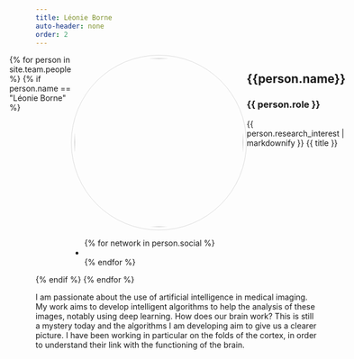 ```yaml
---
title: Léonie Borne
auto-header: none
order: 2
---
```

<head>
<style>
img.portrait {
  border-radius: 50%;
  width: 300px;
  border: 1px solid #ddd;
  padding: 5px;
}
.row {
  display: flex;
  justify-content: center;
}
</style>
</head>

<section>
  <div class="row">
  {% for person in site.team.people %}
	{% if person.name == "Léonie Borne" %}
	  <div class="col">
		<img class="portrait" src="{{ person.image }}" alt="">
		 <ul class="icons">
		{% for network in person.social %}
		  <li><a href="{{- network.url -}}" class="{{ network.icon }}"></a></li>
		{% endfor %}
		</ul>
	  </div> 
	  <div class="col">
	      <h1> {{person.name}} </h1>
              <h3> {{ person.role }} </h3>
		 {{ person.research_interest | markdownify }}
		 {{ title }}
	  </div> 
  </div>
	{% endif %}
  {% endfor %}
</section>

I am passionate about the use of artificial intelligence in medical imaging. 
My work aims to develop intelligent algorithms to help the analysis of these images, notably using deep learning. 
How does our brain work? This is still a mystery today and the algorithms I am developing aim to give us a clearer picture. 
I have been working in particular on the folds of the cortex, in order to understand their link with the functioning of the brain.
